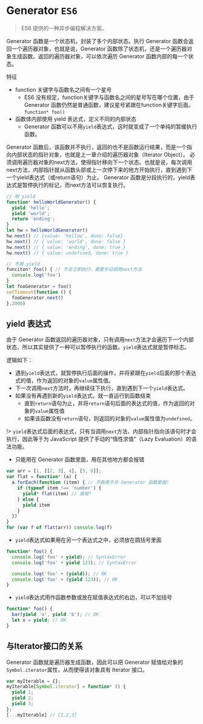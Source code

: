 # Generator `ES6`

> ES6 提供的一种异步编程解决方案。

Generator 函数是一个状态机，封装了多个内部状态。执行 Generator 函数会返回一个遍历器对象，也就是说，Generator 函数除了状态机，还是一个遍历器对象生成函数。返回的遍历器对象，可以依次遍历 Generator 函数内部的每一个状态。

特征

- function 关键字与函数名之间有一个星号
  - ES6 没有规定，function关键字与函数名之间的星号写在哪个位置，由于 Generator 函数仍然是普通函数，建议星号紧跟在function关键字后面。`function* foo()`
- 函数体内部使用 yield 表达式，定义不同的内部状态
  - Generator 函数可以不用`yield`表达式，这时就变成了一个单纯的暂缓执行函数。

Generator 函数后，该函数并不执行，返回的也不是函数运行结果，而是一个指向内部状态的指针对象，也就是上一章介绍的遍历器对象（Iterator Object）。
必须调用遍历器对象的next方法，使得指针移向下一个状态。也就是说，每次调用next方法，内部指针就从函数头部或上一次停下来的地方开始执行，直到遇到下一个yield表达式（或return语句）为止。
Generator 函数是分段执行的，yield表达式是暂停执行的标记，而next方法可以恢复执行。

```javascript
// 用 yield
function* helloWorldGenerator() {
  yield 'hello';
  yield 'world';
  return 'ending';
}
let hw = helloWorldGenerator()
hw.next() // {value: 'hellow', done: false}
hw.next() // { value: 'world', done: false }
hw.next() // { value: 'ending', done: true }
hw.next() // { value: undefined, done: true }

// 不用 yield
funciton* foo() { // 不会立即执行，需要手动调用next方法
  console.log('foo')
}
let fooGenerator = foo()
setTimeout(function () {
  fooGenerator.next()
},2000)

```

## yield 表达式

由于 Generator 函数返回的遍历器对象，只有调用`next`方法才会遍历下一个内部状态，所以其实提供了一种可以暂停执行的函数。`yield`表达式就是暂停标志。

逻辑如下：

- 遇到`yield`表达式，就暂停执行后面的操作，并将紧跟在`yield`后面的那个表达式的值，作为返回的对象的`value`属性值。
- 下一次调用`next`方法时，再继续往下执行，直到遇到下一个`yield`表达式。
- 如果没有再遇到新的`yield`表达式，就一直运行到函数结束
  - 直到`return`语句为止，并将`return`语句后面的表达式的值，作为返回的对象的`value`属性值
  - 如果该函数没有`return`语句，则返回的对象的`value`属性值为`undefined`。

!> `yield`表达式后面的表达式，只有当调用`next`方法、内部指针指向该语句时才会执行，因此等于为 JavaScript 提供了手动的“惰性求值”（Lazy Evaluation）的语法功能。

* 只能用在 Generator 函数里面，用在其他地方都会报错

```javascript
var arr = [1, [[2, 3], 4], [5, 6]];
var flat = function* (a) {
  a.forEach(function (item) { // 不能用于非 Generator 函数里面!
    if (typeof item !== 'number') {
      yield* flat(item) // 报错!
    } else {
      yield item
    }
  })
}
for (var f of flat(arr)) console.log(f)
```

* `yield`表达式如果用在另一个表达式之中，必须放在圆括号里面

```javascript
function* foo() {
  console.log('foo' + yield); // SyntaxError
  console.log('foo' + yield 123); // SyntaxError

  console.log('foo' + (yield)); // OK
  console.log('foo' + (yield 123)); // OK
}
```

* `yield`表达式用作函数参数或放在赋值表达式的右边，可以不加括号

```javascript
function* foo() {
  bar(yield 'a', yield 'b'); // OK
  let x = yield; // OK
}
```

## 与Iterator接口的关系

Generator 函数就是遍历器生成函数，因此可以把 Generator 赋值给对象的`Symbol.iterator`属性，从而使得该对象具有 Iterator 接口。

```javascript
var myIterable = {};
myIterable[Symbol.iterator] = function* () {
  yield 1;
  yield 2;
  yield 3;
};
[...myIterable] // [1,2,3]
```

